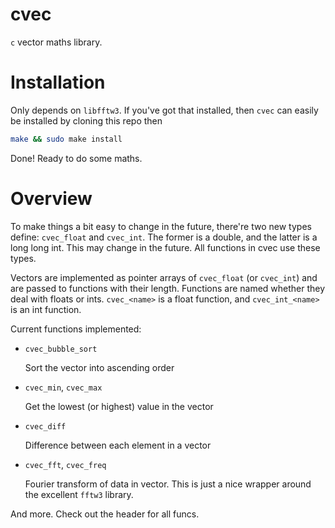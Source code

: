 # cvec

`c` vector maths library.

# Installation

Only depends on `libfftw3`. If you've got that installed, then `cvec` can easily
be installed by cloning this repo then

```bash
make && sudo make install
```

Done! Ready to do some maths.

# Overview

To make things a bit easy to change in the future, there're two new types
define: `cvec_float` and `cvec_int`. The former is a double, and the latter is a
long long int. This may change in the future. All functions in cvec use these
types.

Vectors are implemented as  pointer arrays of `cvec_float` (or `cvec_int`) and
are passed to functions with their length. Functions are named whether they deal
with floats or ints. `cvec_<name>` is a float function, and `cvec_int_<name>` is
an int function.

Current functions implemented:

  - `cvec_bubble_sort`

    Sort the vector into ascending order

  - `cvec_min`, `cvec_max`

    Get the lowest (or highest) value in the vector

  - `cvec_diff`

    Difference between each element in a vector

  - `cvec_fft`, `cvec_freq`

    Fourier transform of data in vector. This is just a nice wrapper around the
    excellent `fftw3` library.

And more. Check out the header for all funcs.
